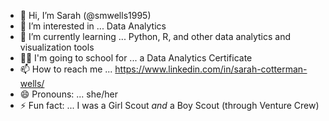 - 👋 Hi, I’m Sarah (@smwells1995)
- 👀 I’m interested in ... Data Analytics
- 🌱 I’m currently learning ... Python, R, and other data analytics and visualization tools
- 👩‍🎓 I'm going to school for ... a Data Analytics Certificate
- 📫 How to reach me ... https://www.linkedin.com/in/sarah-cotterman-wells/ 
- 😄 Pronouns: ... she/her
- ⚡ Fun fact: ... I was a Girl Scout _and_ a Boy Scout (through Venture Crew)

<!---
smwells1995/smwells1995 is a ✨ special ✨ repository because its `README.md` (this file) appears on your GitHub profile.
You can click the Preview link to take a look at your changes.
--->
